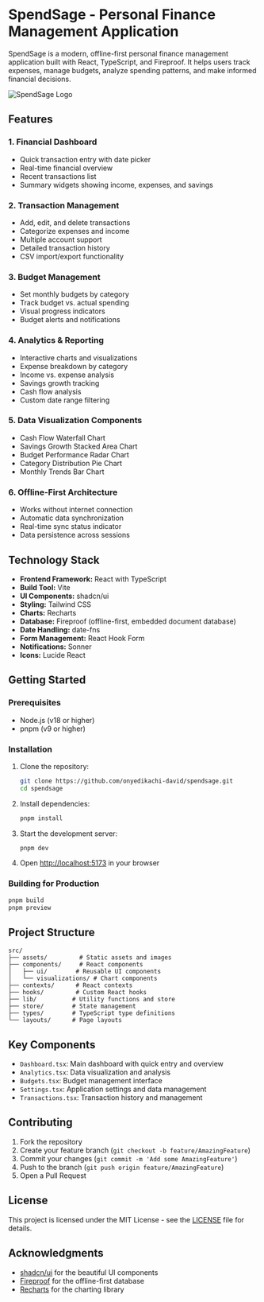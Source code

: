 # SpendSage - Personal Finance Management Application

SpendSage is a modern, offline-first personal finance management application built with React, TypeScript, and Fireproof. It helps users track expenses, manage budgets, analyze spending patterns, and make informed financial decisions.

![SpendSage Logo](src/assets/logo.png)

## Features

### 1. Financial Dashboard
- Quick transaction entry with date picker
- Real-time financial overview
- Recent transactions list
- Summary widgets showing income, expenses, and savings

### 2. Transaction Management
- Add, edit, and delete transactions
- Categorize expenses and income
- Multiple account support
- Detailed transaction history
- CSV import/export functionality

### 3. Budget Management
- Set monthly budgets by category
- Track budget vs. actual spending
- Visual progress indicators
- Budget alerts and notifications

### 4. Analytics & Reporting
- Interactive charts and visualizations
- Expense breakdown by category
- Income vs. expense analysis
- Savings growth tracking
- Cash flow analysis
- Custom date range filtering

### 5. Data Visualization Components
- Cash Flow Waterfall Chart
- Savings Growth Stacked Area Chart
- Budget Performance Radar Chart
- Category Distribution Pie Chart
- Monthly Trends Bar Chart

### 6. Offline-First Architecture
- Works without internet connection
- Automatic data synchronization
- Real-time sync status indicator
- Data persistence across sessions

## Technology Stack

- **Frontend Framework:** React with TypeScript
- **Build Tool:** Vite
- **UI Components:** shadcn/ui
- **Styling:** Tailwind CSS
- **Charts:** Recharts
- **Database:** Fireproof (offline-first, embedded document database)
- **Date Handling:** date-fns
- **Form Management:** React Hook Form
- **Notifications:** Sonner
- **Icons:** Lucide React

## Getting Started

### Prerequisites

- Node.js (v18 or higher)
- pnpm (v9 or higher)

### Installation

1. Clone the repository:
   ```bash
   git clone https://github.com/onyedikachi-david/spendsage.git
   cd spendsage
   ```

2. Install dependencies:
   ```bash
   pnpm install
   ```

3. Start the development server:
   ```bash
   pnpm dev
   ```

4. Open [http://localhost:5173](http://localhost:5173) in your browser

### Building for Production

```bash
pnpm build
pnpm preview
```

## Project Structure

```
src/
├── assets/         # Static assets and images
├── components/     # React components
│   ├── ui/        # Reusable UI components
│   └── visualizations/ # Chart components
├── contexts/      # React contexts
├── hooks/         # Custom React hooks
├── lib/          # Utility functions and store
├── store/        # State management
├── types/        # TypeScript type definitions
└── layouts/      # Page layouts
```

## Key Components

- `Dashboard.tsx`: Main dashboard with quick entry and overview
- `Analytics.tsx`: Data visualization and analysis
- `Budgets.tsx`: Budget management interface
- `Settings.tsx`: Application settings and data management
- `Transactions.tsx`: Transaction history and management

## Contributing

1. Fork the repository
2. Create your feature branch (`git checkout -b feature/AmazingFeature`)
3. Commit your changes (`git commit -m 'Add some AmazingFeature'`)
4. Push to the branch (`git push origin feature/AmazingFeature`)
5. Open a Pull Request

## License

This project is licensed under the MIT License - see the [LICENSE](LICENSE) file for details.

## Acknowledgments

- [shadcn/ui](https://ui.shadcn.com/) for the beautiful UI components
- [Fireproof](https://fireproof.storage/) for the offline-first database
- [Recharts](https://recharts.org/) for the charting library
